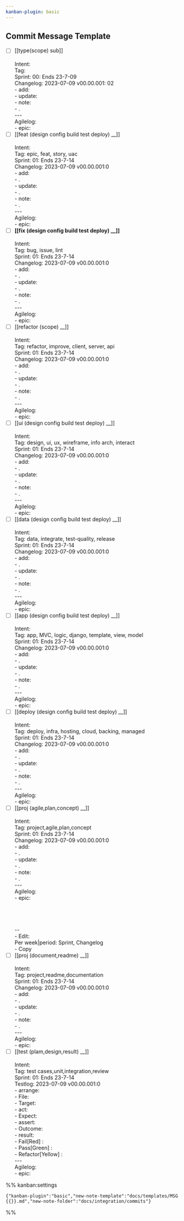 ```yaml
---
kanban-plugin: basic
---
```


## Commit Message Template

-   [ ] [[type(scope)  sub]]<br><br>Intent: <br>Tag: <br>Sprint: 00: Ends 23-7-09<br>Changelog: 2023-07-09 v00.00.001:
        02<br>- add:<br>- update:<br>- note:<br> - .<br>---<br>Agilelog:<br>- epic:
-   [ ] [[feat (design config build test deploy)  __]]<br><br>Intent: <br>Tag: epic, feat, story, uac<br>Sprint: 01: Ends
        23-7-14<br>Changelog: 2023-07-09 v00.00.001:0<br>- add:<br> - .<br>- update:<br> - .<br>- note:<br> - .<br>---<br>
        Agilelog:<br>- epic:
-   [ ] **[[fix (design config build test deploy)  __]]**<br><br>Intent: <br>Tag: bug, issue, lint<br>Sprint: 01: Ends
        23-7-14<br>Changelog: 2023-07-09 v00.00.001:0<br>- add:<br> - .<br>- update:<br> - .<br>- note:<br> - .<br>---<br>
        Agilelog:<br>- epic:
-   [ ] [[refactor (scope)  __]]<br><br>Intent: <br>Tag: refactor, improve, client, server, api<br>Sprint: 01: Ends
        23-7-14<br>Changelog: 2023-07-09 v00.00.001:0<br>- add:<br> - .<br>- update:<br> - .<br>- note:<br> - .<br>---<br>
        Agilelog:<br>- epic:
-   [ ] [[ui (design config build test deploy)  __]]<br><br>Intent: <br>Tag: design, ui, ux, wireframe, info arch,
        interact <br>Sprint: 01: Ends 23-7-14<br>Changelog: 2023-07-09 v00.00.001:0<br>- add:<br> - .<br>-
        update:<br> - .<br>- note:<br> - .<br>---<br>Agilelog:<br>- epic:
-   [ ] [[data (design config build test deploy)  __]]<br><br>Intent: <br>Tag: data, integrate, test-quality, release<br>
        Sprint: 01: Ends 23-7-14<br>Changelog: 2023-07-09 v00.00.001:0<br>- add:<br> - .<br>- update:<br> - .<br>-
        note:<br> - .<br>---<br>Agilelog:<br>- epic:
-   [ ] [[app (design config build test deploy)  __]]<br><br>Intent: <br>Tag: app, MVC, logic, django, template, view,
        model<br>Sprint: 01: Ends 23-7-14<br>Changelog: 2023-07-09 v00.00.001:0<br>- add:<br> - .<br>- update:<br> - .<br>-
        note:<br> - .<br>---<br>Agilelog:<br>- epic:
-   [ ] [[deploy (design config build test deploy)  __]]<br><br>Intent: <br>Tag: deploy, infra, hosting, cloud, backing,
        managed<br>Sprint: 01: Ends 23-7-14<br>Changelog: 2023-07-09 v00.00.001:0<br>- add:<br> - .<br>-
        update:<br> - .<br>- note:<br> - .<br>---<br>Agilelog:<br>- epic:
-   [ ] [[proj (agile,plan,concept)  __]]<br><br>Intent: <br>Tag: project,agile,plan,concept <br>Sprint: 01: Ends
        23-7-14<br>Changelog: 2023-07-09 v00.00.001:0<br>- add:<br> - .<br>- update:<br> - .<br>- note:<br> - .<br>---<br>
        Agilelog:<br>- epic:<br><br><br><br><br>-- <br>- Edit: <br> Per week|period: Sprint, Changelog<br>- Copy
-   [ ] [[proj (document,readme)  __]]<br><br>Intent: <br>Tag: project,readme,documentation<br>Sprint: 01: Ends
        23-7-14<br>Changelog: 2023-07-09 v00.00.001:0<br>- add:<br> - .<br>- update:<br> - .<br>- note:<br> - .<br>---<br>
        Agilelog:<br>- epic:
-   [ ] [[test (plam,design,result)  __]]<br><br>Intent: <br>Tag: test cases,unit,integration,review <br>Sprint: 01: Ends
        23-7-14<br>Testlog: 2023-07-09 v00.00.001:0<br>- arrange:<br> - File:<br> - Target: <br>- act:<br> - Expect:<br>-
        assert:<br> - Outcome: <br>- result:<br> - Fail[Red] :<br> - Pass[Green] :<br> -
        Refactor[Yellow] :<br>---<br>Agilelog:<br>- epic:

%% kanban:settings

```
{"kanban-plugin":"basic","new-note-template":"docs/templates/MSG {{}}.md","new-note-folder":"docs/integration/commits"}
```

%%
